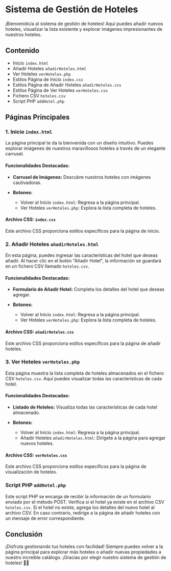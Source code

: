 # Sistema de Gestión de Hoteles

¡Bienvenido/a al sistema de gestión de hoteles! Aquí puedes añadir nuevos hoteles, visualizar la lista existente y explorar imágenes impresionantes de nuestros hoteles.

## Contenido

- Inicio `index.html`
- Añadir Hoteles `añadirHoteles.html`
- Ver Hoteles `verHoteles.php`
- Estilos Página de Inicio `index.css`
- Estilos Página de Añadir Hoteles `añadirHoteles.css`
- Estilos Página de Ver Hoteles `verHoteles.css`
- Fichero CSV `hoteles.csv`
- Script PHP `addHotel.php`

## Páginas Principales

### 1. Inicio `index.html`

La página principal te da la bienvenida con un diseño intuitivo. Puedes explorar imágenes de nuestros maravillosos hoteles a través de un elegante carrusel.

#### Funcionalidades Destacadas:

- **Carrusel de Imágenes:** Descubre nuestros hoteles con imágenes cautivadoras.

- **Botones:**
  - Volver al Inicio `index.html`: Regresa a la página principal.
  - Ver Hoteles `verHoteles.php`: Explora la lista completa de hoteles.

#### Archivo CSS: `index.css`

Este archivo CSS proporciona estilos específicos para la página de inicio.

### 2. Añadir Hoteles `añadirHoteles.html`

En esta página, puedes ingresar las características del hotel que deseas añadir. Al hacer clic en el botón "Añadir Hotel", la información se guardará en un fichero CSV llamado `hoteles.csv`.

#### Funcionalidades Destacadas:

- **Formulario de Añadir Hotel:** Completa los detalles del hotel que deseas agregar.
  
- **Botones:**
  - Volver al Inicio `index.html`: Regresa a la página principal.
  - Ver Hoteles `verHoteles.php`: Explora la lista completa de hoteles.

#### Archivo CSS: `añadirHoteles.css`

Este archivo CSS proporciona estilos específicos para la página de añadir hoteles.

### 3. Ver Hoteles `verHoteles.php`

Esta página muestra la lista completa de hoteles almacenados en el fichero CSV `hoteles.csv`. Aquí puedes visualizar todas las características de cada hotel.

#### Funcionalidades Destacadas:

- **Listado de Hoteles:** Visualiza todas las características de cada hotel almacenado.

- **Botones:**
  - Volver al Inicio `index.html`: Regresa a la página principal.
  - Añadir Hoteles `añadirHoteles.html`: Dirígete a la página para agregar nuevos hoteles.

#### Archivo CSS: `verHoteles.css`

Este archivo CSS proporciona estilos específicos para la página de visualización de hoteles.

### Script PHP `addHotel.php`

Este script PHP se encarga de recibir la información de un formulario enviado por el método POST. Verifica si el hotel ya existe en el archivo CSV `hoteles.csv`. Si el hotel no existe, agrega los detalles del nuevo hotel al archivo CSV. En caso contrario, redirige a la página de añadir hoteles con un mensaje de error correspondiente.

## Conclusión

¡Disfruta gestionando tus hoteles con facilidad! Siempre puedes volver a la página principal para explorar más hoteles o añadir nuevas propiedades a nuestro increíble catálogo. ¡Gracias por elegir nuestro sistema de gestión de hoteles! 🏨✨


